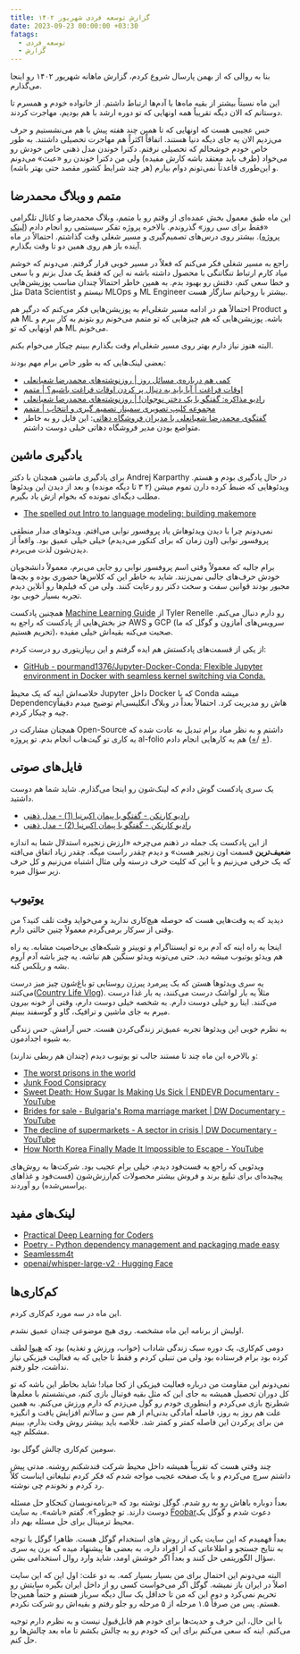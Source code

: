 ```yaml
---
title: گزارش توسعه فردی شهریور ۱۴۰۲
date: 2023-09-23 00:00:00 +03:30
fatags:
  - توسعه_فردی
  - گزارش
---
```

بنا به روالی که از بهمن پارسال شروع کردم، گزارش ماهانه شهریور ۱۴۰۲ رو اینجا می‌گذارم.

این ماه نسبتاً بیشتر از بقیه ماه‌ها با آدم‌ها ارتباط داشتم. از خانواده خودم و همسرم تا دوستانم که الان دیگه تقریباً همه اونهایی که تو دوره ارشد با هم بودیم، مهاجرت کردند. 

حس عجیبی هست که اونهایی که تا همین چند هفته پیش با هم می‌نشستیم و حرف می‌زدیم الان یه جای دیگه دنیا هستند. اتفاقاً اکثراً هم مهاجرت تحصیلی داشتند. به طور خاص خودم خوشحالم که تحصیلی نرفتم. دکترا خوندن مدل ذهنی خاص خودش رو می‌خواد (طرف باید معتقد باشه کارش مفیده) ولی من دکترا خوندن رو «عبث» می‌دونم و این‌طوری قاعدتاً نمی‌تونم دوام بیارم (هر چند شرایط کشور مقصد حتی بهتر باشه).
## متمم و وبلاگ محمدرضا
این ماه طبق معمول بخش عمده‌ای از وقتم رو با متمم، وبلاگ محمدرضا و کانال تلگرامی «فقط برای سی روز» گذروندم. بالاخره پروژه تفکر سیستمی رو انجام دادم ([لینک پروژه](https://motamem.org/%d9%be%d8%b1%d9%88%da%98%d9%87-%d9%be%d8%a7%db%8c%d8%a7%d9%86%db%8c-%d8%af%d8%b1%d8%b3-%d8%aa%d9%81%da%a9%d8%b1-%d8%b3%db%8c%d8%b3%d8%aa%d9%85%db%8c/comment-page-35/#comment-419741)). بیشتر روی درس‌های تصمیم‌گیری و مسیر شغلی وقت گذاشتم. احتمالاً در ماه آینده باز هم روی همین دو تا وقت بگذارم. 

راجع به مسیر شغلی فکر می‌کنم که فعلاً در مسیر خوبی قرار گرفتم. می‌دونم که خوشم میاد کارم ارتباط تنگاتنگی با محصول داشته باشه نه این که فقط یک مدل بزنم و با سعی و خطا سعی کنم، دقتش رو بهبود بدم. به همین خاطر احتمالاً چندان مناسب پوزیشن‌هایی مثل Data Scientist نیستم و MLOps و ML Engineer بیشتر با روحیاتم سازگار هست. 

احتمالاً هم در ادامه مسیر شغلی‌ام به پوزیشن‌هایی فکر می‌کنم که درگیر هم Product و هم ML باشه. پوزیشن‌هایی که هم چیزهایی که تو متمم می‌خونم رو بتونم به کار ببرم و هم اونهایی که تو ML می‌خونم. 

البته هنوز نیاز دارم بهتر روی مسیر شغلی‌ام وقت بگذارم ببینم چیکار می‌خوام بکنم. 

بعضی لینک‌هایی که به طور خاص برام مهم بودند:
- [کمی هم درباره‌ی مسائل روز | روزنوشته‌های محمدرضا شعبانعلی](https://mrshabanali.com/%da%a9%d9%85%db%8c-%d9%87%d9%85-%d8%af%d8%b1%d8%a8%d8%a7%d8%b1%d9%87%e2%80%8c%db%8c-%d9%85%d8%b3%d8%a7%d8%a6%d9%84-%d8%b1%d9%88%d8%b2/)
- [اوقات فراغت | آیا باید به دنبال پر کردن اوقات فراغت باشیم؟ | متمم](https://motamem.org/%d8%a7%d9%88%d9%82%d8%a7%d8%aa-%d9%81%d8%b1%d8%a7%d8%ba%d8%aa/comment-page-1/#comment-278443)
- [رادیو مذاکره: گفتگو با یک دختر نوجوان! | روزنوشته‌های محمدرضا شعبانعلی](https://mrshabanali.com/%D8%B1%D8%A7%D8%AF%DB%8C%D9%88-%D9%85%D8%B0%D8%A7%DA%A9%D8%B1%D9%87-%DA%AF%D9%81%D8%AA%DA%AF%D9%88-%D8%A8%D8%A7-%DB%8C%DA%A9-%D8%AF%D8%AE%D8%AA%D8%B1-%D9%86%D9%88%D8%AC%D9%88%D8%A7%D9%86/)
- [مجموعه کلیپ تصویری سمینار تصمیم گیری و انتخاب | متمم](https://motamem.org/%d9%85%d8%ac%d9%85%d9%88%d8%b9%d9%87-%da%a9%d9%84%db%8c%d9%be-%d8%aa%d8%b5%d9%88%db%8c%d8%b1%db%8c-%d8%b3%d9%85%db%8c%d9%86%d8%a7%d8%b1-%d8%aa%d8%b5%d9%85%db%8c%d9%85-%da%af%db%8c%d8%b1%db%8c/)
- [گفتگوی محمدرضا شعبانعلی با مدیران فروشگاه دهاتی](http://radio.shabanali.com/dehati.mp3): این فایل رو به خاطر متواضع بودن مدیر فروشگاه دهاتی خیلی دوست داشتم. 
## یادگیری ماشین
برای یادگیری ماشین همچنان با دکتر Andrej Karparthy در حال یادگیری بودم و هستم. ویدئوهایی که ضبط کرده دارن تموم میشن (۲ ۳ تا دیگه مونده) و بعد از دیدن این ویدئوها مطلب دیگه‌ای نمونده که بخوام ازش یاد بگیرم. 

- [The spelled out Intro to language modeling: building makemore](https://www.youtube.com/watch?v=PaCmpygFfXo)

نمی‌دونم چرا با دیدن ویدئوهاش یاد پروفسور نوابی می‌افتم. ویدئوهای مدار منطقی پروفسور نوابی (اون زمان که برای کنکور می‌دیدم) خیلی خیلی عمیق بود. واقعاً از دیدن‌شون لذت می‌بردم. 

برام جالبه که معمولاً وقتی اسم پروفسور نوابی رو جایی می‌برم، معمولاً دانشجویان خودش حرف‌های جالبی نمی‌زنند. شاید به خاطر این که کلاس‌ها حضوری بوده و بچه‌ها مجبور بودند قوانین سفت و سخت دکتر رو رعایت کنند. ولی من که فیلم‌ها رو آنلاین دیدم تجربه بسیار خوبی بود. 

همچنین پادکست [Machine Learning Guide](https://ocdevel.com/mlg) از Tyler Renelle رو دارم دنبال می‌کنم. جز بخش‌هایی از پادکست که راجع به AWS و GCP (سرویس‌های آمازون و گوگل که ما تحریم هستیم)، صحبت می‌کنه بقیه‌اش خیلی مفیده. 

از یکی از قسمت‌های پادکستش هم ایده گرفتم و این ریپازیتوری رو درست کردم:

- [GitHub - pourmand1376/Jupyter-Docker-Conda: Flexible Jupyter environment in Docker with seamless kernel switching via Conda.](https://github.com/pourmand1376/Jupyter-Docker-Conda/) 

خلاصه‌اش اینه که یک محیط Jupyter داخل Docker که با Conda میشه Dependencyهاش رو مدیریت کرد. احتمالاً بعداً در وبلاگ انگلیسی‌ام توضیح میدم دقیقاً چیه و چیکار کردم. 

همچنان مشارکت در Open-Source داشتم و به نظر میاد برام تبدیل به عادت شده که یه کاری تو گیت‌هاب انجام بدم. تو پروژه al-folio هم یه کارهایی انجام دادم ([+](https://github.com/alshedivat/al-folio/pull/1702)/ [+](https://github.com/alshedivat/al-folio/pull/1700)). 
## فایل‌های صوتی
یک سری پادکست گوش دادم که لینک‌شون رو اینجا می‌گذارم. شاید شما هم دوست داشتید.
- [رادیو کارنکن - گفتگو با پیمان اکبرنیا (1) - مدل ذهنی](https://podcasts.google.com/feed/aHR0cHM6Ly9mZWVkLnBvZGJlYW4uY29tL2FtaW5hcmFtZXNoL2ZlZWQueG1s/episode/YW1pbmFyYW1lc2gucG9kYmVhbi5jb20vNjBjNThmYmMtMDVjMy0zZmM4LTkwN2EtOGExNTAzMzZiM2Nm?sa=X&ved=0CAUQkfYCahcKEwjo56Ps_b6BAxUAAAAAHQAAAAAQAQ)
- [رادیو کارنکن - گفتگو با پیمان اکبرنیا (2) - مدل ذهنی](https://podcasts.google.com/feed/aHR0cHM6Ly9mZWVkLnBvZGJlYW4uY29tL2FtaW5hcmFtZXNoL2ZlZWQueG1s/episode/YW1pbmFyYW1lc2gucG9kYmVhbi5jb20vNjdmOTk4MTAtMDQ3NS0zNmFmLTllMjMtZDNkMzI3ODg5YmFk?sa=X&ved=0CAUQkfYCahcKEwjo56Ps_b6BAxUAAAAAHQAAAAAQAQ)

از این پادکست یک جمله در ذهنم می‌چرخه «ارزش زنجیره استدلال شما به اندازه **ضعیف‌ترین** قسمت اون زنجیر هست» و دیدم چقدر راست میگه. چقدر زیاد اتفاق می‌افته که یک حرفی می‌زنیم و با این که کلیت حرف درسته ولی مثال اشتباه می‌زنیم و کل حرف زیر سؤال میره. 
## یوتیوب
دیدید که یه وقت‌هایی هست که حوصله هیچ‌کاری ندارید و می‌خواید وقت تلف کنید؟ من وقتی از سرکار برمی‌گردم معمولاً چنین حالتی دارم. 

اینجا یه راه اینه که آدم بره تو ایسنتاگرام و توییتر و شبکه‌های بی‌خاصیت مشابه. یه راه هم ویدئو یوتیوب میشه دید. حتی می‌تونه ویدئو سنگین هم نباشه. یه چیز باشه آدم آروم بشه و ریلکس کنه. 

یه سری ویدئوها هستن که یک پیرمرد پیرزن روستایی تو باغ‌شون چیز میز درست می‌کنند([Country Life Vlog](https://youtube.com/@country_life_vlog?si=v2pnvo-OZs9wMuDp)). مثلاً یه بار لواشک درست می‌کنند، یه بار غذا درست می‌کنند. اینا رو خیلی دوست دارم. به شخصه خیلی دوست دارم، وقتی از خونه بیرون میرم به جای ماشین و ترافیک، گاو و گوسفند ببینم. 

به نظرم خوبی این ویدئوها تجربه عمیق‌تر زندگی‌کردن هست. حس آرامش. حس زندگی به شیوه اجدادمون. 

و بالاخره این ماه چند تا مستند جالب تو یوتیوب دیدم (چندان هم ربطی ندارند):
- [The worst prisons in the world](https://www.youtube.com/watch?v=li3TyWWeB_s)
- [Junk Food Consipracy](https://www.youtube.com/watch?v=urLsbc2Xp_0&t=693s)
- [Sweet Death: How Sugar Is Making Us Sick | ENDEVR Documentary - YouTube](https://www.youtube.com/watch?v=b2taSMx6394&t=55s)
- [Brides for sale - Bulgaria's Roma marriage market | DW Documentary - YouTube](https://www.youtube.com/watch?v=1ReFNdkQ5Y8)
- [The decline of supermarkets - A sector in crisis | DW Documentary - YouTube](https://www.youtube.com/watch?v=ymxG4wOP7fk&t=339s)
- [How North Korea Finally Made It Impossible to Escape - YouTube](https://www.youtube.com/watch?v=jlX7tl1QvJs)

ویدئویی که راجع به فست‌فود دیدم، خیلی برام عجیب بود. شرکت‌ها به روش‌های پیچیده‌ای برای تبلیغ برند و فروش بیشتر محصولات کم‌ارزش‌شون (فست‌فود و غذاهای پراسس‌شده) رو آوردند. 
## لینک‌های مفید
- [Practical Deep Learning for Coders](https://course.fast.ai/)
- [Poetry - Python dependency management and packaging made easy](https://python-poetry.org/)
- [Seamlessm4t](https://huggingface.co/spaces/facebook/seamless_m4t)
- [openai/whisper-large-v2 · Hugging Face](https://huggingface.co/openai/whisper-large-v2)
## کم‌کاری‌ها
این ماه در سه مورد کم‌کاری کردم. 

اولیش از برنامه این ماه مشخصه. روی هیچ موضوعی چندان عمیق نشدم. 

دومی کم‌کاری، یک دوره سبک زندگی شاداب (خواب، ورزش و تغذیه) بود که [هیوا](https://motamem.org/profile/313/) لطف کرده بود برام فرستاده بود ولی من تنبلی کردم و فقط تا جایی که به فعالیت فیزیکی نیاز نداشت، جلو رفتم. 

نمی‌دونم این مقاومت من درباره فعالیت فیزیکی از کجا میاد! شاید بخاطر این باشه که تو کل دوران تحصیل همیشه به جای این که مثل بقیه فوتبال بازی کنم، می‌نشستم با معلم‌ها شطرنج بازی می‌کردم و اینطوری خودم رو گول می‌زدم که دارم ورزش می‌کنم. به همین علت هم روز به روز، فاصله آمادگی بدنی‌ام از هم سن و سالانم افزایش یافت و انگیزه من برای پرکردن این فاصله کمتر و کمتر شد. خلاصه باید بیشتر روش وقت بذارم، ببینم مشکلم چیه. 

سومین کم‌کاری چالش گوگل بود. 

چند وقتی هست که تقریباً همیشه داخل محیط شرکت قندشکنم روشنه. مدتی پیش داشتم سرچ می‌کردم و با یک صفحه عجیب مواجه شدم که فکر کردم تبلیغاتی ایناست کلاً رد کردم و نخوندم چی نوشته. 

بعداً دوباره باهاش رو به رو شدم. گوگل نوشته بود که «برنامه‌نویسان کنجکاو حل مسئله دوست دارند. تو چطور؟». گفتم «باشه». به سایت [Foobar](https://foobar.withgoogle.com/)دعوت شدم و گوگل یک محیط ترمینال برای حل مسئله بهم داد. 

بعداً فهمیدم که این سایت یکی از روش های استخدام گوگل هست. ظاهرا گوگل با توجه به نتایج جستجو و اطلاعاتی که از افراد داره، به بعضی ها پیشنهاد میده که برن یه سری سؤال الگوریتمی حل کنند و بعداً اگر خوشش اومد، شاید وارد روال استخدامی بشن.  

البته می‌دونم این احتمال برای من بسیار بسیار کمه. به دو علت: اول این که این سایت اصلاً در ایران باز نمیشه. گوگل اگر می‌خواست کسی رو از داخل ایران بگیره سایتش رو تحریم نمی‌کرد و دوم این که من تا حداقل یک سال دیگه سرباز هستم و حتماً همین‌جا هستم. پس من صرفاً ۱.۵ مرحله از ۵ مرحله رو جلو رفتم و بقیه‌اش رو شرکت نکردم. 

با این حال، این حرف و حدیث‌ها برای خودم هم قابل‌قبول نیست و به نظرم دارم توجیه می‌کنم. اینه که سعی می‌کنم برای این که خودم رو به چالش بکشم تا ماه بعد چالش‌ها رو حل کنم.



